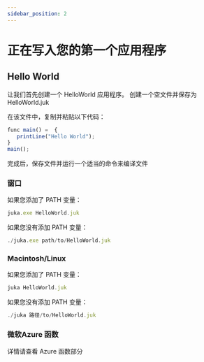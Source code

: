 ```yaml
---
sidebar_position: 2
---
```


# 正在写入您的第一个应用程序

## Hello World
让我们首先创建一个 HelloWorld 应用程序。 创建一个空文件并保存为 HelloWorld.juk

在该文件中，复制并粘贴以下代码：

```jsx
func main() =  {
   printLine("Hello World");
}
main();
```

完成后，保存文件并运行一个适当的命令来编译文件


### 窗口
如果您添加了 PATH 变量：

```jsx
juka.exe HelloWorld.juk
```

如果您没有添加 PATH 变量：
```jsx
./juka.exe path/to/HelloWorld.juk
```

### Macintosh/Linux

如果您添加了 PATH 变量：

```jsx
juka HelloWorld.juk
```

如果您没有添加 PATH 变量：
```jsx
./juka 路径/to/HelloWorld.juk
```

### 微软Azure 函数
详情请查看 Azure 函数部分